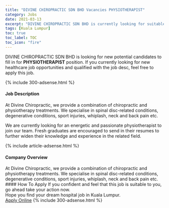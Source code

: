 ```yaml
---
title: "DIVINE CHIROPRACTIC SDN BHD Vacancies PHYSIOTHERAPIST" 
category: Jobs 
date: 2021-03-13 
excerpt: "DIVINE CHIROPRACTIC SDN BHD is currently looking for suitable person to fill in the PHYSIOTHERAPIST which positioned at Kuala Lumpur" 
tags: [Kuala Lumpur] 
toc: true 
toc_label: TOC 
toc_icon: "fire" 
--- 
```


<p>DIVINE CHIROPRACTIC SDN BHD is looking for new potential candidates to fill in for <b>PHYSIOTHERAPIST</b> position. If you currently looking for new healthcare job opportunities and qualified with the job desc, feel free to apply this job.
</p>{% include 300-adsense.html %} 
<div><div><h4>Job Description</h4></div><div><div><span><div><p>At Divine Chiropractic, we provide a combination of chiropractic and physiotherapy treatments. We specialise in spinal disc-related conditions, degenerative conditions, sport injuries, whiplash, neck and back pain etc.</p><p>We are currently looking for an energetic and passionate physiotherapist to join our team. Fresh&#160;graduates are encouraged to send in their resumes to further widen their knowledge and experience in the related field.</p></div></span></div></div></div> 
{% include article-adsense.html %} 
<div><div><h4>Company Overview</h4></div><div><div><span><div><div>
<div>At Divine Chiropractic, we provide a combination of chiropractic and physiotherapy treatments. We specialise in spinal disc-related conditions, degenerative conditions, sport injuries, whiplash, neck and back pain etc.</div>
</div></div></span></div></div></div> 
#### How To Apply 
If you confident and feel that this job is suitable to you, go ahead take your action now. <br/> 
Hope you find your dream hospital job in Kuala Lumpur. <br/> 
<a href="https://www.jobstreet.com.my/en/job/physiotherapist-4505477?jobId=jobstreet-my-job-4505477" class="btn btn--warning" target="_blank" rel="nofollow noopenner">Apply Online</a> 
{% include 300-adsense.html %} 